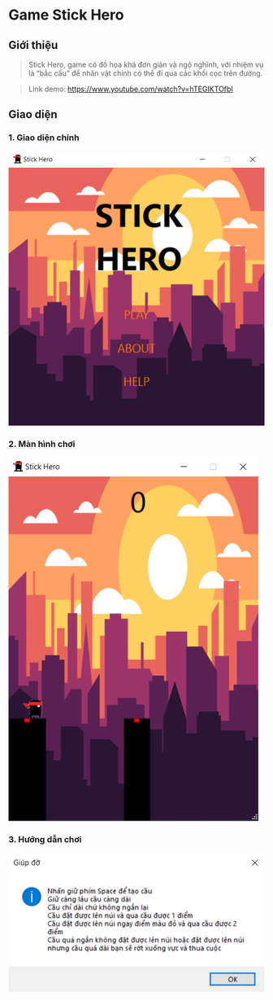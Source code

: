 # Game Stick Hero
## Giới thiệu
> Stick Hero, game có đồ họa khá đơn giản và ngộ nghĩnh, với nhiệm vụ là “bắc cầu” để nhân vật chính có thể đi qua các khối cọc trên đường.

> Link demo: https://www.youtube.com/watch?v=hTEGIKTOfbI
## Giao diện
### 1. Giao diện chính
![Giao diện chính](Intro/Menu.PNG)
### 2. Màn hình chơi
![Màn hình chơi](Intro/GamePlay.PNG)
### 3. Hướng dẫn chơi
![Hướng dẫn chơi](Intro/Help.PNG)
